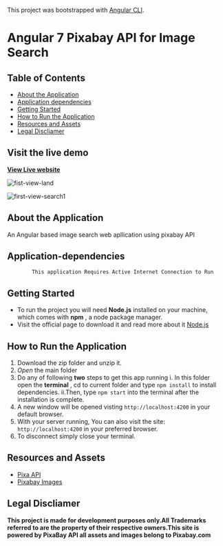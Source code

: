 This project was bootstrapped with [Angular CLI](https://cli.angular.io/).

# Angular 7 Pixabay API for Image Search

## Table of Contents

- [About the Application](#about-the-application)
- [Application dependencies](#application-dependencies)
- [Getting Started](#getting-started)
- [How to Run the Application](#how-to-run-the-application)
- [Resources and Assets](#Resources-and-Assets)
- [Legal Discliamer](#Legal-Discliamer)

## Visit the live demo

**[View Live website](https://reshma-dhuldhule-angular-pixabay-imagesearch.netlify.com)**


![fist-view-land](https://user-images.githubusercontent.com/43452215/54820202-597a5080-4cc4-11e9-9878-c4d5771d750f.PNG)

![first-view-search1](https://user-images.githubusercontent.com/43452215/54820154-38b1fb00-4cc4-11e9-8595-237555810578.png)

## About the Application

An Angular based image search web apllication using pixabay API

## Application-dependencies

            This application Requires Active Internet Connection to Run

## Getting Started

- To run the project you will need **Node.js** installed on your machine, which comes with **npm** , a node package manager.
- Visit the official page to download it and read more about it [Node.js](https://nodejs.org/it/)

## How to Run the Application

1.  Download the zip folder and unzip it.
2.  _Open_ the main folder
3.  Do any of following **two** steps to get this app running
    i. In this folder open the **terminal** , cd to current folder and type `npm install` to install dependencies.
    ii.Then, type `npm start` into the terminal after the installation is complete.
4.  A new window will be opened visting `http://localhost:4200` in your default browser.
5.  With your server running, You can also visit the site: `http://localhost:4200` in your preferred browser.
6.  To disconnect simply close your terminal.

## Resources and Assets

- [Pixa API](https://pixabay.com/api/docs/)
- [Pixabay Images](https://pixabay.com)

## Legal Discliamer

**This project is made for development purposes only.All Trademarks referred to are the property of their respective owners.This site is powered by PixaBay API all assets and images belong to Pixabay.com**
